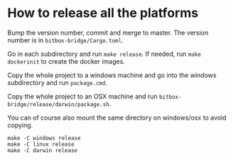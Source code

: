# How to release all the platforms

Bump the version number, commit and merge to master. The version number is in
`bitbox-bridge/Cargo.toml`.

Go in each subdirectory and run `make release`. If needed, run `make dockerinit` to create the
docker images.

Copy the whole project to a windows machine and go into the windows subdirectory and run
`package.cmd`.

Copy the whole project to an OSX machine and run `bitbox-bridge/release/darwin/package.sh`.

You can of course also mount the same directory on windows/osx to avoid copying.


```
make -C windows release
make -C linux release
make -C darwin release
```
